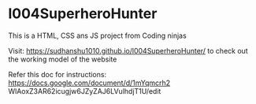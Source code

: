 # l004SuperheroHunter
This is a HTML, CSS ans JS project from Coding ninjas


Visit: https://sudhanshu1010.github.io/l004SuperheroHunter/ to check out the working model of the website

Refer this doc for instructions: https://docs.google.com/document/d/1mYqmcrh2   WlAoxZ3AR62icugjw6JZyZAJ6LVulhdjT1U/edit